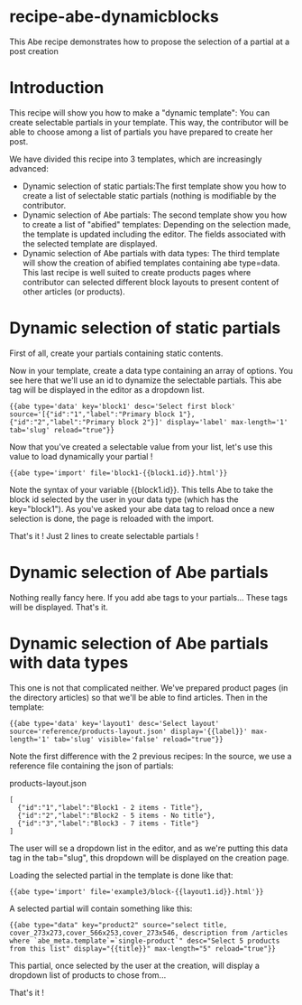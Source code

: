 # recipe-abe-dynamicblocks
This Abe recipe demonstrates how to propose the selection of a partial at a post creation

# Introduction
This recipe will show you how to make a "dynamic template": You can create selectable partials in your template. This way, the contributor will be able to choose among a list of partials you have prepared to create her post.

We have divided this recipe into 3 templates, which are increasingly advanced: 

- Dynamic selection of static partials:The first template show you how to create a list of selectable static partials (nothing is modifiable by the contributor.
- Dynamic selection of Abe partials: The second template show you how to create a list of "abified" templates: Depending on the selection made, the template is updated including the editor. The fields associated with the selected template are displayed.
- Dynamic selection of Abe partials with data types: The third template will show the creation of abified templates containing abe type=data. This last recipe is well suited to create products pages where contributor can selected different block layouts to present content of other articles (or products).

# Dynamic selection of static partials
First of all, create your partials containing static contents.

Now in your template, create a data type containing an array of options. You see here that we'll use an id to dynamize the selectable partials.
This abe tag will be displayed in the editor as a dropdown list.

```
{{abe type='data' key='block1' desc='Select first block' source='[{"id":"1","label":"Primary block 1"}, {"id":"2","label":"Primary block 2"}]' display='label' max-length='1' tab='slug' reload="true"}}
```

Now that you've created a selectable value from your list, let's use this value to load dynamically your partial !

```
{{abe type='import' file='block1-{{block1.id}}.html'}}
```

Note the syntax of your variable {{block1.id}}. This tells Abe to take the block id selected by the user in your data type (which has the key="block1"). As you've asked your abe data tag to reload once a new selection is done, the page is reloaded with the import.

That's it ! Just 2 lines to create selectable partials !

# Dynamic selection of Abe partials
Nothing really fancy here. If you add abe tags to your partials... These tags will be displayed. That's it.

# Dynamic selection of Abe partials with data types
This one is not that complicated neither. We've prepared product pages (in the directory articles) so that we'll be able to find articles.
Then in the template:

```
{{abe type='data' key='layout1' desc='Select layout' source='reference/products-layout.json' display='{{label}}' max-length='1' tab='slug' visible='false' reload="true"}}
```

Note the first difference with the 2 previous recipes: In the source, we use a reference file containing the json of partials:

products-layout.json
```
[
  {"id":"1","label":"Block1 - 2 items - Title"},
  {"id":"2","label":"Block2 - 5 items - No title"},
  {"id":"3","label":"Block3 - 7 items - Title"}
]
```

The user will se a dropdown list in the editor, and as we're putting this data tag in the tab="slug", this dropdown will be displayed on the creation page.

Loading the selected partial in the template is done like that:

```
{{abe type='import' file='example3/block-{{layout1.id}}.html'}}
```

A selected partial will contain something like this:

```
{{abe type="data" key="product2" source="select title, cover_273x273,cover_566x253,cover_273x546, description from /articles where `abe_meta.template`=`single-product`" desc="Select 5 products from this list" display="{{title}}" max-length="5" reload="true"}}
```

This partial, once selected by the user at the creation, will display a dropdown list of products to chose from...


That's it !



